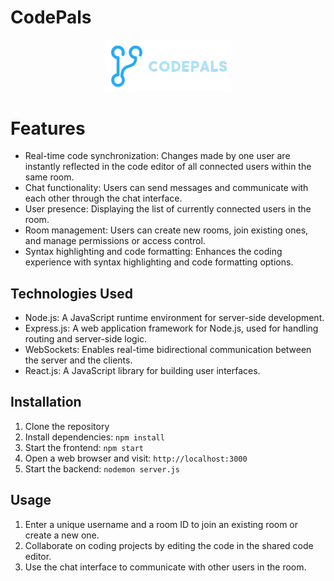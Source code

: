 # CodePals

<div align="center">
  <a>
    <img src="https://github.com/SourabHere/CodePals/blob/98db23d66e3aceb0dfd784167d5280ea508b7161/public/CodePals.png" alt="Logo" width="200">
  </a>
</div>

# Features

- Real-time code synchronization: Changes made by one user are instantly reflected in the code editor of all connected users within the same room.
- Chat functionality: Users can send messages and communicate with each other through the chat interface.
- User presence: Displaying the list of currently connected users in the room.
- Room management: Users can create new rooms, join existing ones, and manage permissions or access control.
- Syntax highlighting and code formatting: Enhances the coding experience with syntax highlighting and code formatting options.

## Technologies Used

- Node.js: A JavaScript runtime environment for server-side development.
- Express.js: A web application framework for Node.js, used for handling routing and server-side logic.
- WebSockets: Enables real-time bidirectional communication between the server and the clients.
- React.js: A JavaScript library for building user interfaces.

## Installation

1. Clone the repository
2. Install dependencies: `npm install`
3. Start the frontend: `npm start`
4. Open a web browser and visit: `http://localhost:3000`
5. Start the backend: `nodemon server.js`

## Usage

1. Enter a unique username and a room ID to join an existing room or create a new one.
2. Collaborate on coding projects by editing the code in the shared code editor.
3. Use the chat interface to communicate with other users in the room.
